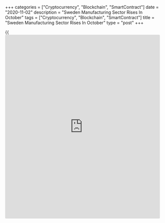 +++
categories = ["Cryptocurrency", "Blockchain", "SmartContract"]
date = "2020-11-02"
description = "Sweden Manufacturing Sector Rises In October"
tags = ["Cryptocurrency", "Blockchain", "SmartContract"]
title = "Sweden Manufacturing Sector Rises In October"
type = "post"
+++

{{<iframe id="large-banner" src="https://www.bounty.group/#slide=3.0" width="100%" height="600" scrolling="no" style="border: 0px solid rgb(216, 221, 230); border-radius: 3px;">}}

Sweden's manufacturing activity grew above the [historical](https://www.fintechee.com/services/historical-data-for-forex/) average for
the second straight month in October, survey data from Swedbank and the
logistics group SILF showed on Monday.

The purchasing managers' index rose to 58.2 in October from revised 55.9
in September. A reading above 50 indicates growth in the sector.

"The spread of the [coronavirus][1] has not yet affected the Swedish
industrial [economy][2] or companies' production plans, but the downside
risks have significantly increased," Swedbank analyst Jorgen Kennemar
said.

Four of the five sub-indices rose in October. Sub-indexes for order
intake, delivery time and production increased above the level of 60 for
the first time since 2017.

Production plans for the next six months were more expensive in October.

Prices for raw material and intermediate goods prices increased in
October.

For comments and feedback [contact](https://www.playgroundfx.com/contact/): editorial@rtt[news](https://www.letsplayfx.com/blog/forex-news-website/).com

[Economic News][2]

 **What parts of the world are seeing the best (and worst) economic
performances lately? Click[here][3] to check out our [Econ Scorecard][3]
and find out! See up-to-the-moment [ranking](https://www.playgroundfx.com/blog/crypto-exchange-ranking/)s for the best and worst
performers in [GDP][4], [unemployment rate][5], [inflation][3] and much
more.**

   1. www.rtt[news](https://www.letsplayfx.com/blog/forex-news-website/).com/list/coronavirus.aspx
   2. www.rtt[news](https://www.letsplayfx.com/blog/forex-news-website/).com/Content/EconomicNews.aspx
   3. www.rtt[news](https://www.letsplayfx.com/blog/forex-news-website/).com/economic-scorecard/world-rank/CPI/highest-performance.aspx
   4. www.rtt[news](https://www.letsplayfx.com/blog/forex-news-website/).com/economic-scorecard/world-rank/GDP/highest-performance.aspx
   5. www.rtt[news](https://www.letsplayfx.com/blog/forex-news-website/).com/economic-scorecard/world-rank/unemployment-rate/lowest-performance.aspx